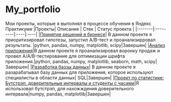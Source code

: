 # My_portfolio
Мои проекты, которые я выполнял в процессе обучения в Яндекс Практикуме 
|Проекты| Описание | Стек | Статус проекта |
|:-------|:---------|:----|:----|
|[Принятие решений в бизнесе](https://github.com/ziga23/My_Yandex_History/blob/bd80ea021fde61101a931dc7b9f63da740a2447c/%D0%9F%D1%80%D0%BE%D0%B5%D0%BA%D1%82_%D1%8F%D0%BD_ab.ipynb)| В данном проекте я приоритизировал гипотезы, запустил A/B-тест и проанализирровал результаты. |python, pandas, numpy, matplotlib, scipy|Завершен|
|[Анализ приложения](https://github.com/ziga23/My_Yandex_History/blob/94093a8bf13b2ba608798a638f88a85922f4f2e4/%D0%90%D0%BD%D0%B0%D0%BB%D0%B8%D0%B7_%D0%BF%D1%80%D0%B8%D0%BB%D0%BE%D0%B6%D0%B5%D0%BD%D0%B8%D1%8F.ipynb)|В данном проекте я проанализировал воронку продаж и провел A/A/B-тестирование для оптимизации шрифта приложения.|python, pandas, numpy, matplotlib, seaborn, math, scipy| Завершен|
|[Разработка баззы данных](https://github.com/ziga23/data-analysis-projects/blob/main/Проект%20по%20базам%20(1).docx)| В данном проекте я разарабатывал базу данных для приложения, которое используют специалисты в области данных| SQL|Завершен|
|[Проект по статистике: Бутстрэп, доверительные интервалы и студенты с часами](https://github.com/ziga23/Data-analysis-projects/blob/main/бутстрэп%20(1).ipynb)|Я использовал бутстрэп, для нахожждения доверительного интервала|numpy, pandas, matplotlib|Завершен|
